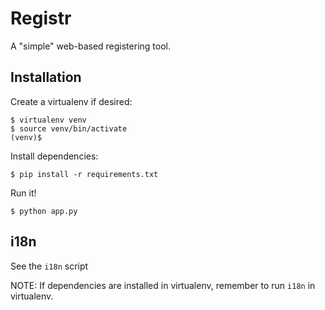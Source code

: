 Registr
=======

A "simple" web-based registering tool.

Installation
------------

Create a virtualenv if desired:

```
$ virtualenv venv
$ source venv/bin/activate
(venv)$
```

Install dependencies:

```
$ pip install -r requirements.txt
```

Run it!

```
$ python app.py
```

i18n
----

See the `i18n` script

NOTE: If dependencies are installed in virtualenv, remember to run `i18n` in virtualenv.
